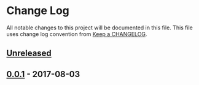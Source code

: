 # Change Log
All notable changes to this project will be documented in this file.
This file uses change log convention from [Keep a CHANGELOG](http://keepachangelog.com).

## [Unreleased]

## [0.0.1] - 2017-08-03


[unreleased]: https://github.com/labpositiva/ansible-role-ntp/compare/0.0.1...HEAD
[0.0.1]: https://github.com/labpositiva/ansible-role-ntp/compare/0.0.0...0.0.1

[CHANGELOG.md]: CHANGELOG.md
[CONTRIBUTING.md]: CONTRIBUTING.md
[LICENCE.md]: LICENCE.md
[README.md]: README.md
